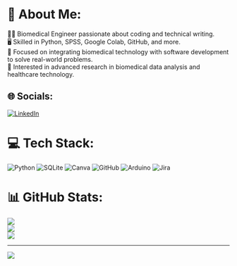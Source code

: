 # 💫 About Me:

👩‍🔬 Biomedical Engineer passionate about coding and technical writing.<br>
🖥️ Skilled in Python, SPSS, Google Colab, GitHub, and more.<br>
🧠 Focused on integrating biomedical technology with software development to solve real-world problems.<br>
🔬 Interested in advanced research in biomedical data analysis and healthcare technology.<br>



## 🌐 Socials:
[![LinkedIn](https://img.shields.io/badge/LinkedIn-%230077B5.svg?logo=linkedin&logoColor=white)](https://linkedin.com/in/https://www.linkedin.com/in/sana-raza-393582164/) 

# 💻 Tech Stack:
![Python](https://img.shields.io/badge/python-3670A0?style=for-the-badge&logo=python&logoColor=ffdd54) ![SQLite](https://img.shields.io/badge/sqlite-%2307405e.svg?style=for-the-badge&logo=sqlite&logoColor=white) ![Canva](https://img.shields.io/badge/Canva-%2300C4CC.svg?style=for-the-badge&logo=Canva&logoColor=white) ![GitHub](https://img.shields.io/badge/github-%23121011.svg?style=for-the-badge&logo=github&logoColor=white) ![Arduino](https://img.shields.io/badge/-Arduino-00979D?style=for-the-badge&logo=Arduino&logoColor=white) ![Jira](https://img.shields.io/badge/jira-%230A0FFF.svg?style=for-the-badge&logo=jira&logoColor=white)
# 📊 GitHub Stats:
![](https://github-readme-stats.vercel.app/api?username=Sanarazaaa&theme=dark&hide_border=false&include_all_commits=false&count_private=false)<br/>
![](https://github-readme-streak-stats.herokuapp.com/?user=Sanarazaaa&theme=dark&hide_border=false)<br/>
![](https://github-readme-stats.vercel.app/api/top-langs/?username=Sanarazaaa&theme=dark&hide_border=false&include_all_commits=false&count_private=false&layout=compact)

---
[![](https://visitcount.itsvg.in/api?id=Sanarazaaa&icon=0&color=0)](https://visitcount.itsvg.in)

<!-- Proudly created with GPRM ( https://gprm.itsvg.in ) -->
